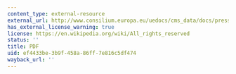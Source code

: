 ```yaml
---
content_type: external-resource
external_url: http://www.consilium.europa.eu/uedocs/cms_data/docs/pressdata/en/articles/76466.pdf
has_external_license_warning: true
license: https://en.wikipedia.org/wiki/All_rights_reserved
status: ''
title: PDF
uid: ef4433be-3b9f-458a-86ff-7e816c5df474
wayback_url: ''
---
```

